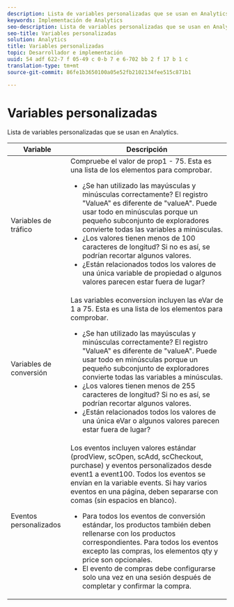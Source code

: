 ```yaml
---
description: Lista de variables personalizadas que se usan en Analytics.
keywords: Implementación de Analytics
seo-description: Lista de variables personalizadas que se usan en Analytics.
seo-title: Variables personalizadas
solution: Analytics
title: Variables personalizadas
topic: Desarrollador e implementación
uuid: 54 adf 622-7 f 05-49 c 0-b 7 e 6-702 bb 2 f 17 b 1 c
translation-type: tm+mt
source-git-commit: 86fe1b3650100a05e52fb2102134fee515c871b1

---
```



# Variables personalizadas

Lista de variables personalizadas que se usan en Analytics.

<table id="table_E8C7871F63F648A59644638FB56BD0E1"> 
 <thead> 
  <tr> 
   <th class="entry"> Variable </th> 
   <th class="entry"> Descripción </th> 
  </tr> 
 </thead>
 <tbody> 
  <tr> 
   <td> Variables de tráfico </td> 
   <td> Compruebe el valor de prop1 - 75. Esta es una lista de los elementos para comprobar. 
    <ul id="ul_0EE2D50BA90F4F21BD63268A5082F980"> 
     <li id="li_A6E4D66E8A03400491A26A08E4945908">¿Se han utilizado las mayúsculas y minúsculas correctamente? El registro "ValueA" es diferente de "valueA". Puede usar todo en minúsculas porque un pequeño subconjunto de exploradores convierte todas las variables a minúsculas. </li> 
     <li id="li_65CBFB908E7B4ED5AF9518FE5B58D4E2">¿Los valores tienen menos de 100 caracteres de longitud? Si no es así, se podrían recortar algunos valores. </li> 
     <li id="li_CC506D114AFE44699D89AB84BBCCEBFC"> ¿Están relacionados todos los valores de una única variable de propiedad o algunos valores parecen estar fuera de lugar? </li> 
    </ul> </td> 
  </tr> 
  <tr> 
   <td> Variables de conversión </td> 
   <td>  Las variables <span class="wintitle">econversion</span> incluyen las eVar de 1 a 75. Esta es una lista de los elementos para comprobar. 
    <ul id="ul_CA10C5B9F24B4C49A64CA84A9DCE8E63"> 
     <li id="li_8CCD92F3AD5E49EBA91C9B008DA47016">¿Se han utilizado las mayúsculas y minúsculas correctamente? El registro "ValueA" es diferente de "valueA". Puede usar todo en minúsculas porque un pequeño subconjunto de exploradores convierte todas las variables a minúsculas. </li> 
     <li id="li_5B6FDEDB2C32409AA59D6BB0DF2346CB">¿Los valores tienen menos de 255 caracteres de longitud? Si no es así, se podrían recortar algunos valores. </li> 
     <li id="li_C31AFBAC99D84E96A1244E795CE7765D">¿Están relacionados todos los valores de una única eVar o algunos valores parecen estar fuera de lugar? </li> 
    </ul> </td> 
  </tr> 
  <tr> 
   <td> Eventos personalizados </td> 
   <td> Los eventos incluyen valores estándar (<span class="wintitle">prodView</span>, <span class="wintitle">scOpen</span>, <span class="wintitle">scAdd</span>, <span class="wintitle">scCheckout</span>, <span class="wintitle">purchase</span>) y eventos personalizados desde event1 a event100. Todos los eventos se envían en la variable events. Si hay varios eventos en una página, deben separarse con comas (sin espacios en blanco). 
    <ul id="ul_2213CC9DE892433FAF6FC1F5A2B841B4"> 
     <li id="li_15E31A9FF1654DFA93C158F422B9EAE3">Para todos los eventos de conversión estándar, los productos también deben rellenarse con los productos correspondientes. Para todos los eventos excepto las compras, los elementos qty y price son opcionales. </li> 
     <li id="li_03ED9AAC45DA47A58AB482E2CEBF5108">El evento de <span class="wintitle">compras</span> debe configurarse solo una vez en una sesión después de completar y confirmar la compra. </li> 
    </ul> </td> 
  </tr> 
 </tbody> 
</table>


